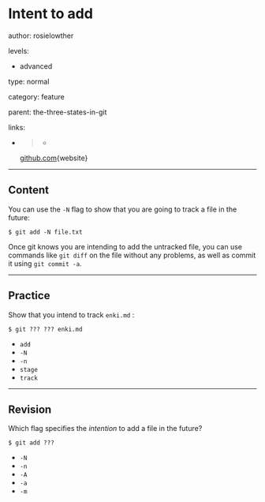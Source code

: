 # Intent to add
author: rosielowther

levels:

  - advanced

type: normal

category: feature

parent: the-three-states-in-git

links:

  - >-
    [github.com](https://github.com/jbranchaud/til/blob/master/git/intent-to-add.md){website}

---
## Content

You can use the `-N` flag to show that you are going to track a file in the future:
```
$ git add -N file.txt
```
Once git knows you are intending to add the untracked file, you can use commands like `git diff` on the file without any problems, as well as commit it using `git commit -a`.

---
## Practice

Show that you intend to track `enki.md` : 
```
$ git ??? ??? enki.md
```
* `add`
* `-N`
* `-n`
* `stage`
* `track`

---
## Revision

Which flag specifies the *intention* to add a file in the future?
```
$ git add ???
```
* `-N`
* `-n`
* `-A`
* `-a`
* `-m`